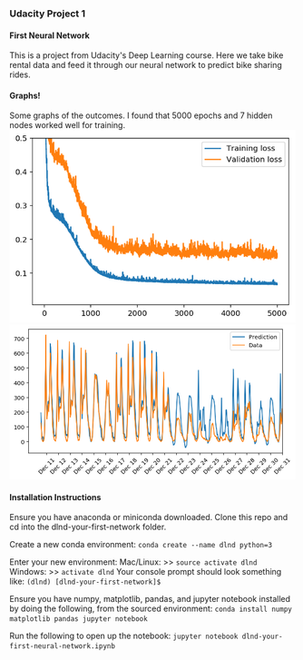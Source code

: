 ### Udacity Project 1
#### First Neural Network

This is a project from Udacity's Deep Learning course. Here we take bike rental data and feed it through our neural network to predict bike sharing rides.

#### Graphs!
Some graphs of the outcomes. I found that 5000 epochs and 7 hidden nodes worked well for training.
![training_data](https://raw.githubusercontent.com/mrdougwright/DLND-your-first-network/master/details/training_data.png)
![prediction_data](https://raw.githubusercontent.com/mrdougwright/DLND-your-first-network/master/details/prediction_data.png)


#### Installation Instructions
Ensure you have anaconda or miniconda downloaded.
Clone this repo and cd into the dlnd-your-first-network folder.

Create a new conda environment:
  `conda create --name dlnd python=3`

Enter your new environment:
Mac/Linux: >> `source activate dlnd`
Windows: >> `activate dlnd`
Your console prompt should look something like:
`(dlnd) [dlnd-your-first-network]$ `

Ensure you have numpy, matplotlib, pandas, and jupyter notebook installed by doing the following, from the sourced environment:
  `conda install numpy matplotlib pandas jupyter notebook`

Run the following to open up the notebook:
  `jupyter notebook dlnd-your-first-neural-network.ipynb`
